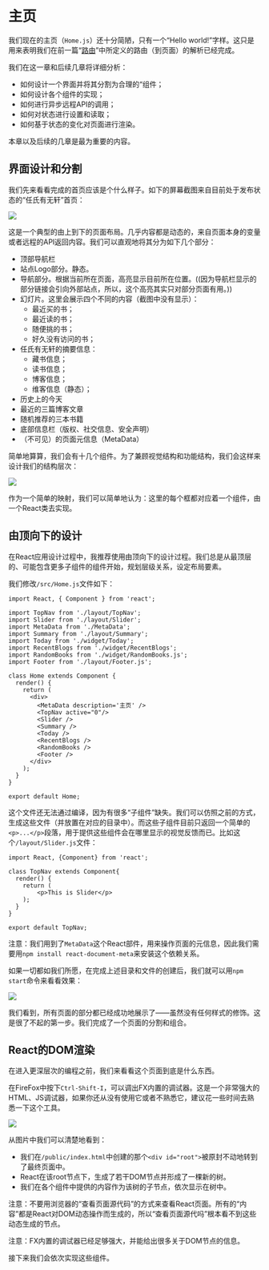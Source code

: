 # 主页

我们现在的主页（`Home.js`）还十分简陋，只有一个“Hello world!”字样。这只是用来表明我们在前一篇“[路由](https://rsywx.gitbook.io/react/lu-you)”中所定义的路由（到页面）的解析已经完成。

我们在这一章和后续几章将详细分析：

  * 如何设计一个界面并将其分割为合理的“组件；
  * 如何设计各个组件的实现；
  * 如何进行异步远程API的调用；
  * 如何对状态进行设置和读取；
  * 如何基于状态的变化对页面进行渲染。

本章以及后续的几章是最为重要的内容。

## 界面设计和分割

我们先来看看完成的首页应该是个什么样子。如下的屏幕截图来自目前处于发布状态的“任氏有无轩”首页：

![](http://rsywx.com/lib/exe/fetch.php/react:03-01.png)

这是一个典型的由上到下的页面布局。几乎内容都是动态的，来自页面本身的变量或者远程的API返回内容。我们可以直观地将其分为如下几个部分：

  * 顶部导航栏
  * 站点Logo部分。静态。
  * 导航部分。根据当前所在页面，高亮显示目前所在位置。((因为导航栏显示的部分链接会引向外部站点，所以，这个高亮其实只对部分页面有用。))
  * 幻灯片。这里会展示四个不同的内容（截图中没有显示）：
      * 最近买的书；
      * 最近读的书；
      * 随便挑的书；
      * 好久没有访问的书；
  * 任氏有无轩的摘要信息：
      * 藏书信息；
      * 读书信息；
      * 博客信息；
      * 维客信息（静态）；
  * 历史上的今天
  * 最近的三篇博客文章
  * 随机推荐的三本书籍
  * 底部信息栏（版权、社交信息、安全声明）
  * （不可见）的页面元信息（MetaData）

简单地算算，我们会有十几个组件。为了兼顾视觉结构和功能结构，我们会这样来设计我们的结构层次：

![](http://rsywx.com/lib/exe/fetch.php/react:03-02.png)

作为一个简单的映射，我们可以简单地认为：这里的每个框都对应着一个组件，由一个React类去实现。

## 由顶向下的设计

在React应用设计过程中，我推荐使用由顶向下的设计过程。我们总是从最顶层的、可能包含更多子组件的组件开始，规划层级关系，设定布局要素。

我们修改`/src/Home.js`文件如下：

```
import React, { Component } from 'react';

import TopNav from './layout/TopNav';
import Slider from './layout/Slider';
import MetaData from './MetaData';
import Summary from './layout/Summary';
import Today from './widget/Today';
import RecentBlogs from './widget/RecentBlogs';
import RandomBooks from './widget/RandomBooks.js';
import Footer from './layout/Footer.js';

class Home extends Component {
  render() {
    return (
      <div>
        <MetaData description='主页' />
        <TopNav active="0"/>
        <Slider />
        <Summary />
        <Today />
        <RecentBlogs />
        <RandomBooks />
        <Footer />
      </div>
    );
  }
}

export default Home;
```

这个文件还无法通过编译，因为有很多“子组件”缺失。我们可以仿照之前的方式，生成这些文件（并放置在对应的目录中）。而这些子组件目前只返回一个简单的`<p>...</p>`段落，用于提供这些组件会在哪里显示的视觉反馈而已。比如这个`/layout/Slider.js`文件：

```
import React, {Component} from 'react';

class TopNav extends Component{
  render() {
    return (
        <p>This is Slider</p>
    );
  }
}

export default TopNav;
```

注意：我们用到了`MetaData`这个React部件，用来操作页面的元信息，因此我们需要用`npm install react-document-meta`来安装这个依赖关系。

如果一切都如我们所愿，在完成上述目录和文件的创建后，我们就可以用`npm start`命令来看看效果：

![](http://rsywx.com/lib/exe/fetch.php/react:03-03.png)

我们看到，所有页面的部分都已经成功地展示了——虽然没有任何样式的修饰。这是很了不起的第一步。我们完成了一个页面的分割和组合。

## React的DOM渲染

在进入更深层次的编程之前，我们来看看这个页面到底是什么东西。

在FireFox中按下`Ctrl-Shift-I`，可以调出FX内置的调试器。这是一个非常强大的HTML、JS调试器，如果你还从没有使用它或者不熟悉它，建议花一些时间去熟悉一下这个工具。

![](http://rsywx.com/lib/exe/fetch.php/react:03-04.png)

从图片中我们可以清楚地看到：

  * 我们在`/public/index.html`中创建的那个`<div id="root">`被原封不动地转到了最终页面中。
  * React在该root节点下，生成了若干DOM节点并形成了一棵新的树。
  * 我们在各个组件中提供的内容作为该树的子节点，依次显示在树中。

注意：不要用浏览器的“查看页面源代码”的方式来查看React页面。所有的“内容”都是React对DOM动态操作而生成的，所以“查看页面源代吗”根本看不到这些动态生成的节点。

注意：FX内置的调试器已经足够强大，并能给出很多关于DOM节点的信息。

接下来我们会依次实现这些组件。
